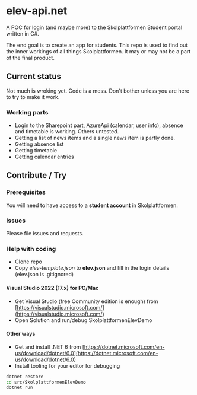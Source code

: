 # elev-api.net

A POC for login (and maybe more) to the Skolplattformen Student portal written in C#.

The end goal is to create an app for students. This repo is used to find out the inner workings of all things Skolplattformen. It may or may not be a part of the final product.

## Current status
Not much is wroking yet. Code is a mess. Don't bother unless you are here to try to make it work. 

### Working parts
* Login to the Sharepoint part, AzureApi (calendar, user info), absence and timetable is working. Others untested.
* Getting a list of news items and a single news item is partly done.
* Getting absence list
* Getting timetable
* Getting calendar entries

## Contribute / Try
### Prerequisites
You will need to have access to a **student account** in Skolplattformen.

### Issues
Please file issues and requests. 

### Help with coding

* Clone repo
* Copy *elev-template.json* to **elev.json** and fill in the login details (elev.json is .gitignored)

#### Visual Studio 2022 (17.x) for PC/Mac
* Get Visual Studio (free Community edition is enough) from [https://visualstudio.microsoft.com/](https://visualstudio.microsoft.com/)
* Open Solution and run/debug SkolplattformenElevDemo

#### Other ways
* Get and install .NET 6 from [https://dotnet.microsoft.com/en-us/download/dotnet/6.0](https://dotnet.microsoft.com/en-us/download/dotnet/6.0)
* Install tooling for your editor for debugging

```bash
dotnet restore
cd src/SkolplattformenElevDemo
dotnet run
```
